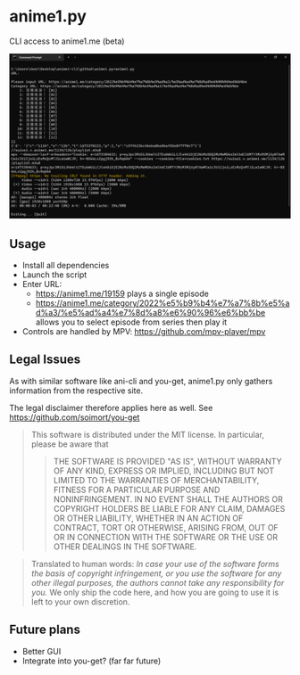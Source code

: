 # anime1.py
CLI access to anime1.me (beta)

![Cover image](cover.png)

## Usage

- Install all dependencies
- Launch the script
- Enter URL:
  - https://anime1.me/19159 plays a single episode
  - https://anime1.me/category/2022%e5%b9%b4%e7%a7%8b%e5%ad%a3/%e5%ad%a4%e7%8d%a8%e6%90%96%e6%bb%be allows you to select episode from series then play it
- Controls are handled by MPV: https://github.com/mpv-player/mpv

## Legal Issues

As with similar software like ani-cli and you-get, anime1.py only gathers information from the respective site. 

The legal disclaimer therefore applies here as well. See https://github.com/soimort/you-get

> This software is distributed under the MIT license.
> In particular, please be aware that
> > THE SOFTWARE IS PROVIDED "AS IS", WITHOUT WARRANTY OF ANY KIND, EXPRESS OR
IMPLIED, INCLUDING BUT NOT LIMITED TO THE WARRANTIES OF MERCHANTABILITY,
FITNESS FOR A PARTICULAR PURPOSE AND NONINFRINGEMENT. IN NO EVENT SHALL THE
AUTHORS OR COPYRIGHT HOLDERS BE LIABLE FOR ANY CLAIM, DAMAGES OR OTHER
LIABILITY, WHETHER IN AN ACTION OF CONTRACT, TORT OR OTHERWISE, ARISING FROM,
OUT OF OR IN CONNECTION WITH THE SOFTWARE OR THE USE OR OTHER DEALINGS IN THE
SOFTWARE.

> Translated to human words:
> *In case your use of the software forms the basis of copyright infringement, or you use the software for any other illegal purposes, the authors cannot take any responsibility for you.*
> We only ship the code here, and how you are going to use it is left to your own discretion.

## Future plans

- Better GUI
- Integrate into you-get? (far far future)
